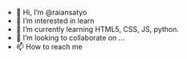 - 👋 Hi, I’m @raiansatyo
- 👀 I’m interested in learn
- 🌱 I’m currently learning HTML5, CSS, JS, python.
- 💞️ I’m looking to collaborate on ...
- 📫 How to reach me 

<!---
raiansatyo/raiansatyo is a ✨ special ✨ repository because its `README.md` (this file) appears on your GitHub profile.
You can click the Preview link to take a look at your changes.
--->
